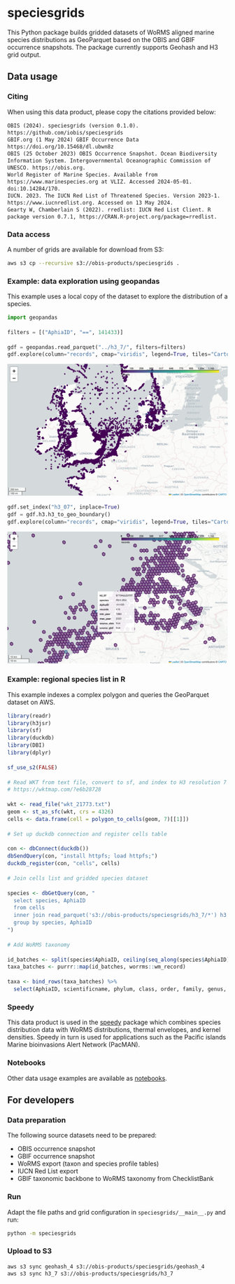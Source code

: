 # speciesgrids

This Python package builds gridded datasets of WoRMS aligned marine species distributions as GeoParquet based on the OBIS and GBIF occurrence snapshots. The package currently supports Geohash and H3 grid output.

## Data usage
### Citing

When using this data product, please copy the citations provided below:

```
OBIS (2024). speciesgrids (version 0.1.0). https://github.com/iobis/speciesgrids
GBIF.org (1 May 2024) GBIF Occurrence Data https://doi.org/10.15468/dl.ubwn8z
OBIS (25 October 2023) OBIS Occurrence Snapshot. Ocean Biodiversity Information System. Intergovernmental Oceanographic Commission of UNESCO. https://obis.org.
World Register of Marine Species. Available from https://www.marinespecies.org at VLIZ. Accessed 2024-05-01. doi:10.14284/170.
IUCN. 2023. The IUCN Red List of Threatened Species. Version 2023-1. https://www.iucnredlist.org. Accessed on 13 May 2024.
Gearty W, Chamberlain S (2022). rredlist: IUCN Red List Client. R package version 0.7.1, https://CRAN.R-project.org/package=rredlist.
```

### Data access

A number of grids are available for download from S3:

```bash
aws s3 cp --recursive s3://obis-products/speciesgrids .
```

### Example: data exploration using geopandas

This example uses a local copy of the dataset to explore the distribution of a species.

```python
import geopandas

filters = [("AphiaID", "==", 141433)]

gdf = geopandas.read_parquet("../h3_7/", filters=filters)
gdf.explore(column="records", cmap="viridis", legend=True, tiles="CartoDB positron")
```

![screenshot](screenshot.png)

```python
gdf.set_index("h3_07", inplace=True)
gdf = gdf.h3.h3_to_geo_boundary()
gdf.explore(column="records", cmap="viridis", legend=True, tiles="CartoDB positron")
```

![screenshot](screenshot_grid.png)

### Example: regional species list in R

This example indexes a complex polygon and queries the GeoParquet dataset on AWS.

```r
library(readr)
library(h3jsr)
library(sf)
library(duckdb)
library(DBI)
library(dplyr)

sf_use_s2(FALSE)

# Read WKT from text file, convert to sf, and index to H3 resolution 7
# https://wktmap.com/?e6b28728

wkt <- read_file("wkt_21773.txt")
geom <- st_as_sfc(wkt, crs = 4326)
cells <- data.frame(cell = polygon_to_cells(geom, 7)[[1]])

# Set up duckdb connection and register cells table

con <- dbConnect(duckdb())
dbSendQuery(con, "install httpfs; load httpfs;")
duckdb_register(con, "cells", cells)

# Join cells list and gridded species dataset

species <- dbGetQuery(con, "
  select species, AphiaID
  from cells
  inner join read_parquet('s3://obis-products/speciesgrids/h3_7/*') h3 on cells.cell = h3.h3_07
  group by species, AphiaID
")

# Add WoRMS taxonomy

id_batches <- split(species$AphiaID, ceiling(seq_along(species$AphiaID) / 50))
taxa_batches <- purrr::map(id_batches, worrms::wm_record)

taxa <- bind_rows(taxa_batches) %>% 
  select(AphiaID, scientificname, phylum, class, order, family, genus, scientificName = scientificname)
```

### Speedy

This data product is used in the [speedy](https://github.com/iobis/speedy) package which combines species distribution data with WoRMS distributions, thermal envelopes, and kernel densities. Speedy in turn is used for applications such as the Pacific islands Marine bioinvasions Alert Network (PacMAN).

### Notebooks

Other data usage examples are available as [notebooks](notebooks).

## For developers

### Data preparation

The following source datasets need to be prepared:

- OBIS occurrence snapshot
- GBIF occurrence snapshot
- WoRMS export (taxon and species profile tables)
- IUCN Red List export
- GBIF taxonomic backbone to WoRMS taxonomy from ChecklistBank

### Run

Adapt the file paths and grid configuration in `speciesgrids/__main__.py` and run:

```bash
python -m speciesgrids
```

### Upload to S3

```
aws s3 sync geohash_4 s3://obis-products/speciesgrids/geohash_4
aws s3 sync h3_7 s3://obis-products/speciesgrids/h3_7
```
